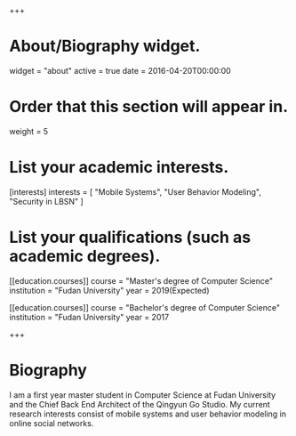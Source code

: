 +++
# About/Biography widget.
widget = "about"
active = true
date = 2016-04-20T00:00:00

# Order that this section will appear in.
weight = 5

# List your academic interests.
[interests]
  interests = [
    "Mobile Systems",
    "User Behavior Modeling",
    "Security in LBSN"
  ]

# List your qualifications (such as academic degrees).
<!-- [[education.courses]]
  course = "PhD in Artificial Intelligence"
  institution = "Stanford University"
  year = 2012 -->

[[education.courses]]
  course = "Master's degree of Computer Science"
  institution = "Fudan University"
  year = 2019(Expected)

[[education.courses]]
  course = "Bachelor's degree of Computer Science"
  institution = "Fudan University"
  year = 2017
 
+++

# Biography
I am a first year master student in Computer Science at Fudan University and the Chief Back End Architect of the Qingyun Go Studio. My current research interests consist of mobile systems and user behavior modeling in online social networks.

<!-- Lena Smith is a professor of artificial intelligence at the Stanford AI Lab. Her research interests include distributed robotics, mobile computing and programmable matter. She leads the Robotic Neurobiology group, which develops self-reconfiguring robots, systems of self-organizing robots, and mobile sensor networks.

Lorem ipsum dolor sit amet, consectetur adipiscing elit. Sed neque elit, tristique placerat feugiat ac, facilisis vitae arcu. Proin eget egestas augue. Praesent ut sem nec arcu pellentesque aliquet. Duis dapibus diam vel metus tempus vulputate. 
 -->